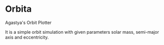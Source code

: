 # Orbita
Agastya's Orbit Plotter

It is a simple orbit simulation with given parameters  solar mass, semi-major axis and eccentricity.
